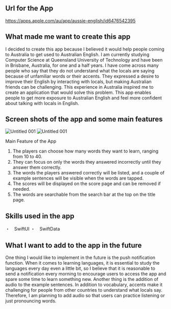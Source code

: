 ## Url for the App 
https://apps.apple.com/au/app/aussie-english/id6476542395

## What made me want to create this app

I decided to create this app because I believed it would help people coming to Australia to get used to Australian English. I am currently studying Computer Science at Queensland University of Technology and have been in Brisbane, Australia, for one and a half years. I have come across many people who say that they do not understand what the locals are saying because of unfamiliar words or their accents. They expressed a desire to improve their English by interacting with locals, but making Australian friends can be challenging. This experience in Australia inspired me to create an application that would solve this problem. This app enables people to get more exposure to Australian English and feel more confident about talking with locals in English. 
  
## Screen shots of the app and some main features
![Untitled 001](https://github.com/1923mitsuyu/Aussie-English/assets/132897038/94a205d2-9480-4349-8661-eae5414f60b7)
![Untitled 001](https://github.com/1923mitsuyu/Aussie-English/assets/132897038/0002c81b-2a5c-4409-94a7-071f50460bce)

Main Feature of the App 
1. The players can choose how many words they want to learn, ranging from 10 to 40.
2. They can focus on only the words they answered incorrectly until they answer them correctly.
3. The words the players answered correctly will be listed, and a couple of example sentences will be visible when the words are tapped.
4. The scores will be displayed on the score page and can be removed if needed.
5. The words are searchable from the search bar at the top on the title page.

## Skills used in the app

・　SwiftUI 
・　SwiftData

## What I want to add to the app in the future 
One thing I would like to implement in the future is the push notification function. When it comes to learning languages, it is essential to study the languages every day even a little bit, so I believe that it is reasonable to send a notification every morning to encourage users to access the app and spare some time to learn something new. Another thing is the addition of audio to the example sentences. In addition to vocabulary, accents make it challenging for people from other countries to understand what locals say. Therefore, I am planning to add audio so that users can practice listening or just pronouncing words.



